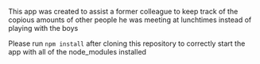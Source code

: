 This app was created to assist a former colleague to keep track of the copious amounts of other people he was meeting at lunchtimes instead of playing with the boys

Please run `npm install` after cloning this repository to correctly start the app with all of the node_modules installed